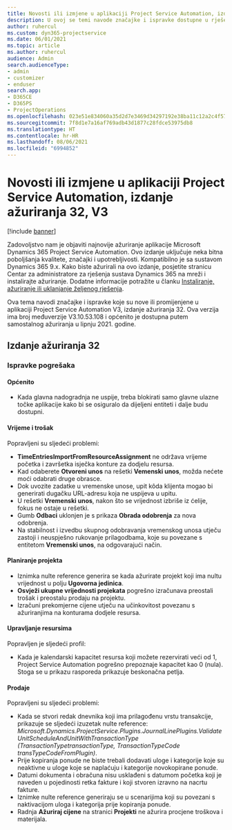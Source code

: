 ```yaml
---
title: Novosti ili izmjene u aplikaciji Project Service Automation, izdanje ažuriranja 32, V3
description: U ovoj se temi navode značajke i ispravke dostupne u rješenju Project Service Automation, izdanje ažuriranja 32, V3.
author: ruhercul
ms.custom: dyn365-projectservice
ms.date: 06/01/2021
ms.topic: article
ms.author: ruhercul
audience: Admin
search.audienceType:
- admin
- customizer
- enduser
search.app:
- D365CE
- D365PS
- ProjectOperations
ms.openlocfilehash: 023e51e834060a35d2d7e3469d34297192e38ba11c12a2c4f57424213aba44ba
ms.sourcegitcommit: 7f8d1e7a16af769adb43d1877c28fdce53975db8
ms.translationtype: HT
ms.contentlocale: hr-HR
ms.lasthandoff: 08/06/2021
ms.locfileid: "6994852"
---
```

# <a name="whats-new-or-changed-in-project-service-automation-update-release-32-v3"></a>Novosti ili izmjene u aplikaciji Project Service Automation, izdanje ažuriranja 32, V3

[!include [banner](../includes/psa-now-project-operations.md)]

Zadovoljstvo nam je objaviti najnovije ažuriranje aplikacije Microsoft Dynamics 365 Project Service Automation. Ovo izdanje uključuje neka bitna poboljšanja kvalitete, značajki i upotrebljivosti. Kompatibilno je sa sustavom Dynamics 365 9.x. Kako biste ažurirali na ovo izdanje, posjetite stranicu Centar za administratore za rješenja sustava Dynamics 365 na mreži i instalirajte ažuriranje. Dodatne informacije potražite u članku [Instaliranje, ažuriranje ili uklanjanje željenog rješenja](/power-platform/admin/install-remove-preferred-solution).

Ova tema navodi značajke i ispravke koje su nove ili promijenjene u aplikaciji Project Service Automation V3, izdanje ažuriranja 32. Ova verzija ima broj međuverzije V3.10.53.108 i općenito je dostupna putem samostalnog ažuriranja u lipnju 2021. godine.

## <a name="update-release-32"></a>Izdanje ažuriranja 32

### <a name="bug-fixes"></a>Ispravke pogrešaka

#### <a name="general"></a>Općenito

- Kada glavna nadogradnja ne uspije, treba blokirati samo glavne ulazne točke aplikacije kako bi se osiguralo da dijeljeni entiteti i dalje budu dostupni.

#### <a name="time-and-expense"></a>Vrijeme i trošak

Popravljeni su sljedeći problemi:

- **TimeEntriesImportFromResourceAssignment** ne održava vrijeme početka i završetka isječka konture za dodjelu resursa.
- Kad odaberete **Otvoreni unos** na rešetki **Vemenski unos**, možda nećete moći odabrati druge obrasce.
- Dok uvozite zadatke u vremenske unose, upit kôda klijenta mogao bi generirati dugačku URL-adresu koja ne uspijeva u upitu.
- U rešetki **Vremenski unos**, nakon što se vrijednost izbriše iz ćelije, fokus ne ostaje u rešetki.
- Gumb **Odbaci** uklonjen je s prikaza **Obrada odobrenja** za nova odobrenja.
- Na stabilnost i izvedbu skupnog odobravanja vremenskog unosa utječu zastoji i neuspješno rukovanje prilagodbama, koje su povezane s entitetom **Vremenski unos**, na odgovarajući način.

#### <a name="project-planning"></a>Planiranje projekta

- Iznimka nulte reference generira se kada ažurirate projekt koji ima nultu vrijednost u polju **Ugovorna jedinica**.
- **Osvježi ukupne vrijednosti projekata** pogrešno izračunava preostali trošak i preostalu prodaju na projektu.
- Izračuni prekomjerne cijene utječu na učinkovitost povezanu s ažuriranjima na konturama dodjele resursa.

#### <a name="resource-management"></a>Upravljanje resursima

Popravljen je sljedeći profil:

- Kada je kalendarski kapacitet resursa koji možete rezervirati veći od 1, Project Service Automation pogrešno prepoznaje kapacitet kao 0 (nula). Stoga se u prikazu rasporeda prikazuje beskonačna petlja.

#### <a name="sales"></a>Prodaje

Popravljeni su sljedeći problemi:

- Kada se stvori redak dnevnika koji ima prilagođenu vrstu transakcije, prikazuje se sljedeći izuzetak nulte reference: *Microsoft.Dynamics.ProjectService.Plugins.JournalLinePlugins.ValidateUnitScheduleAndUnitWithTransactionType (TransactionTypetransactionType, TransactionTypeCode transTypeCodeFromPlugin)*.
- Prije kopiranja ponude ne biste trebali dodavati uloge i kategorije koje su neaktivne u uloge koje se naplaćuju i kategorije novokopirane ponude.
- Datumi dokumenta i obračuna nisu usklađeni s datumom početka koji je naveden u pojedinosti retka fakture i koji stvoren izravno na nacrtu fakture.
- Iznimke nulte reference generiraju se u scenarijima koji su povezani s naktivacijom uloga i kategorija prije kopiranja ponude.
- Radnja **Ažuriraj cijene** na stranici **Projekti** ne ažurira procjene troškova i materijala.
